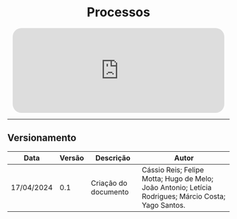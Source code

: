 <center>

# Processos

</center>

<div style="margin: 0 auto; width: fit-content;">
    <iframe loading="lazy" style="width: 50vw; height: 20vw; border: none; border-radius: 20px; padding: 0;margin: 0;" src="https://www.canva.com/design/DAGA7FMr_rY/feKobUsWwtK7Frg4EOgZiA/view?embed" allowfullscreen="allowfullscreen" allow="fullscreen"></iframe>
</div>

---

## Versionamento

<div style="margin: 0 auto; width: fit-content;">


| Data       | Versão | Descrição            | Autor                                                                                                |
|------------|--------|----------------------|------------------------------------------------------------------------------------------------------|
| 17/04/2024 | 0.1    | Criação do documento | Cássio Reis; Felipe Motta; Hugo de Melo; João Antonio; Letícia Rodrigues; Márcio Costa; Yago Santos. |

</div>